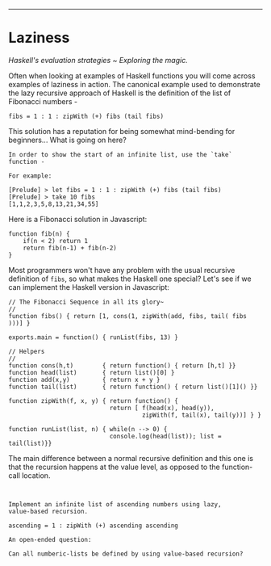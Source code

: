 
----

# Laziness

<div class="center">

_Haskell's evaluation strategies ~ Exploring the magic._

</div>

Often when looking at examples of Haskell functions you will come across
examples of laziness in action.
The canonical example used to demonstrate the lazy recursive approach of Haskell
is the definition of the list of Fibonacci numbers -

~~~{ data-language=haskell data-filter=./resources/scripts/check.sh }
fibs = 1 : 1 : zipWith (+) fibs (tail fibs)
~~~

This solution has a reputation for being somewhat mind-bending for
beginners... What is going on here?

```real
In order to show the start of an infinite list, use the `take` function -

For example:

[Prelude] > let fibs = 1 : 1 : zipWith (+) fibs (tail fibs)
[Prelude] > take 10 fibs
[1,1,2,3,5,8,13,21,34,55]
```

Here is a Fibonacci solution in Javascript:

~~~{ data-language=javascript }
function fib(n) {
	if(n < 2) return 1
	return fib(n-1) + fib(n-2)
}
~~~

Most programmers won't have any problem with the usual recursive definition
of `fibs`, so what makes the Haskell one special? Let's see if we can implement
the Haskell version in Javascript:

~~~{ data-language=javascript }
// The Fibonacci Sequence in all its glory~
//
function fibs() { return [1, cons(1, zipWith(add, fibs, tail( fibs )))] }

exports.main = function() { runList(fibs, 13) }

// Helpers
//
function cons(h,t)        { return function() { return [h,t] }}
function head(list)       { return list()[0] }
function add(x,y)         { return x + y }
function tail(list)       { return function() { return list()[1]() }}

function zipWith(f, x, y) { return function() {
                            return [ f(head(x), head(y)),
                                     zipWith(f, tail(x), tail(y))] } }

function runList(list, n) { while(n --> 0) {
                            console.log(head(list)); list = tail(list)}}
~~~

The main difference between a normal recursive definition and this one
is that the recursion happens at the value level, as opposed to the
function-call location.

```instruction
 

Implement an infinite list of ascending numbers using lazy,
value-based recursion.
```

~~~{ data-language=haskell data-filter=resources/scripts/check.sh .answer}
ascending = 1 : zipWith (+) ascending ascending
~~~

```open
An open-ended question:

Can all numberic-lists be defined by using value-based recursion?
```
